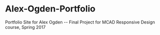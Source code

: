 # Alex-Ogden-Portfolio
Portfolio Site for Alex Ogden -- Final Project for MCAD Responsive Design course, Spring 2017
